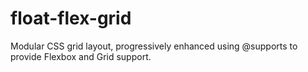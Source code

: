 # float-flex-grid
Modular CSS grid layout, progressively enhanced using @supports to provide Flexbox and Grid support.
